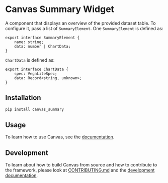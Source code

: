 # Canvas Summary Widget

A component that displays an overview of the provided dataset table.
To configure it, pass a list of `SummaryElement`.
One `SummaryElement` is defined as:

```
export interface SummaryElement {
    name: string;
    data: number | ChartData;
}
```

`ChartData` is defined as:

```
export interface ChartData {
    spec: VegaLiteSpec;
    data: Record<string, unknown>;
}
```

## Installation

```bash
pip install canvas_summary
```

## Usage

To learn how to use Canvas, see the [documentation](https://betterwithdata.github.io/ml-Canvas/).

## Development

To learn about how to build Canvas from source and how to contribute to the framework, please look at [CONTRIBUTING.md](../CONTRIBUTING.md) and the [development documentation](https://betterwithdata.github.io/ml-Canvas/contributing.html).
